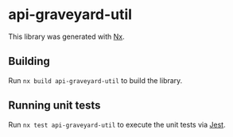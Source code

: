 # api-graveyard-util

This library was generated with [Nx](https://nx.dev).

## Building

Run `nx build api-graveyard-util` to build the library.

## Running unit tests

Run `nx test api-graveyard-util` to execute the unit tests via [Jest](https://jestjs.io).
